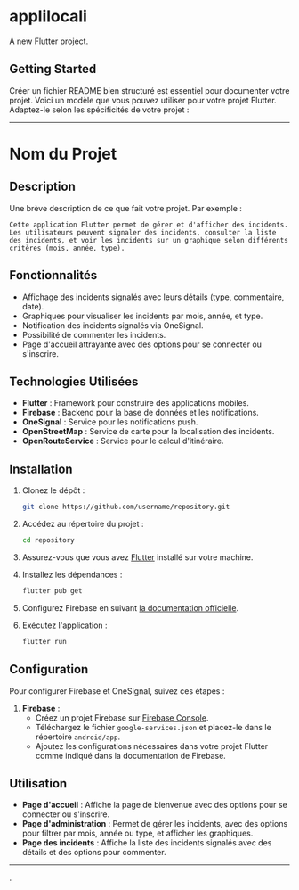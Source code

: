 # applilocali

A new Flutter project.

## Getting Started

Créer un fichier README bien structuré est essentiel pour documenter votre projet. Voici un modèle que vous pouvez utiliser pour votre projet Flutter. Adaptez-le selon les spécificités de votre projet :

---

# Nom du Projet

## Description

Une brève description de ce que fait votre projet. Par exemple :
```
Cette application Flutter permet de gérer et d'afficher des incidents. Les utilisateurs peuvent signaler des incidents, consulter la liste des incidents, et voir les incidents sur un graphique selon différents critères (mois, année, type).
```

## Fonctionnalités

- Affichage des incidents signalés avec leurs détails (type, commentaire, date).
- Graphiques pour visualiser les incidents par mois, année, et type.
- Notification des incidents signalés via OneSignal.
- Possibilité de commenter les incidents.
- Page d'accueil attrayante avec des options pour se connecter ou s'inscrire.

## Technologies Utilisées

- **Flutter** : Framework pour construire des applications mobiles.
- **Firebase** : Backend pour la base de données et les notifications.
- **OneSignal** : Service pour les notifications push.
- **OpenStreetMap** : Service de carte pour la localisation des incidents.
- **OpenRouteService** : Service pour le calcul d'itinéraire.

## Installation

1. Clonez le dépôt :
   ```sh
   git clone https://github.com/username/repository.git
   ```

2. Accédez au répertoire du projet :
   ```sh
   cd repository
   ```

3. Assurez-vous que vous avez [Flutter](https://flutter.dev/docs/get-started/install) installé sur votre machine.

4. Installez les dépendances :
   ```sh
   flutter pub get
   ```

5. Configurez Firebase en suivant [la documentation officielle](https://firebase.google.com/docs/flutter/setup).

6. Exécutez l'application :
   ```sh
   flutter run
   ```

## Configuration

Pour configurer Firebase et OneSignal, suivez ces étapes :

1. **Firebase** :
   - Créez un projet Firebase sur [Firebase Console](https://console.firebase.google.com/).
   - Téléchargez le fichier `google-services.json` et placez-le dans le répertoire `android/app`.
   - Ajoutez les configurations nécessaires dans votre projet Flutter comme indiqué dans la documentation de Firebase.



## Utilisation

- **Page d'accueil** : Affiche la page de bienvenue avec des options pour se connecter ou s'inscrire.
- **Page d'administration** : Permet de gérer les incidents, avec des options pour filtrer par mois, année ou type, et afficher les graphiques.
- **Page des incidents** : Affiche la liste des incidents signalés avec des détails et des options pour commenter.


---

.
